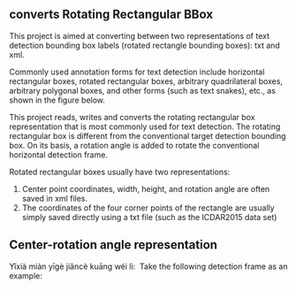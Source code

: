 ## converts Rotating Rectangular BBox

This project is aimed at converting between two representations of text detection bounding box labels (rotated rectangle bounding boxes): txt and xml.

Commonly used annotation forms for text detection include horizontal rectangular boxes, rotated rectangular boxes, arbitrary quadrilateral boxes, arbitrary polygonal boxes, and other forms (such as text snakes), etc., as shown in the figure below.

This project reads, writes and converts the rotating rectangular box representation that is most commonly used for text detection. The rotating rectangular box is different from the conventional target detection bounding box. On its basis, a rotation angle is added to rotate the conventional horizontal detection frame.

Rotated rectangular boxes usually have two representations:
1. Center point coordinates, width, height, and rotation angle are often saved in xml files.
2. The coordinates of the four corner points of the rectangle are usually simply saved directly using a txt file (such as the ICDAR2015 data set)
## Center-rotation angle representation
Yǐxià miàn yīgè jiǎncè kuāng wéi lì:
​
Take the following detection frame as an example:
